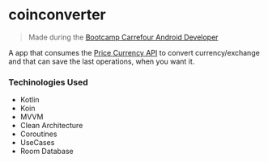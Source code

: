 # coinconverter
> Made during the [Bootcamp Carrefour Android Developer](https://web.digitalinnovation.one/track/carrefour-android-developer-1)

A app that consumes the [Price Currency API](https://docs.awesomeapi.com.br/api-de-moedas) to convert currency/exchange and that can save the last operations, when you want it.

### Techinologies Used

* Kotlin
* Koin
* MVVM
* Clean Architecture
* Coroutines
* UseCases
* Room Database

